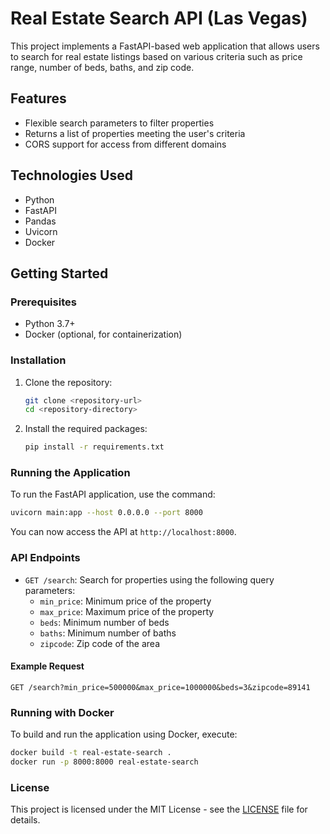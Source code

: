 # Real Estate Search API (Las Vegas)

This project implements a FastAPI-based web application that allows users to search for real estate listings based on various criteria such as price range, number of beds, baths, and zip code.

## Features

- Flexible search parameters to filter properties
- Returns a list of properties meeting the user's criteria
- CORS support for access from different domains

## Technologies Used

- Python
- FastAPI
- Pandas
- Uvicorn
- Docker

## Getting Started

### Prerequisites

- Python 3.7+
- Docker (optional, for containerization)

### Installation

1. Clone the repository:
   ```bash
   git clone <repository-url>
   cd <repository-directory>
   ```

2. Install the required packages:
   ```bash
   pip install -r requirements.txt
   ```

### Running the Application

To run the FastAPI application, use the command:
```bash
uvicorn main:app --host 0.0.0.0 --port 8000
```

You can now access the API at `http://localhost:8000`.

### API Endpoints

- `GET /search`: Search for properties using the following query parameters:
  - `min_price`: Minimum price of the property
  - `max_price`: Maximum price of the property
  - `beds`: Minimum number of beds
  - `baths`: Minimum number of baths
  - `zipcode`: Zip code of the area

#### Example Request
```http
GET /search?min_price=500000&max_price=1000000&beds=3&zipcode=89141
```


### Running with Docker

To build and run the application using Docker, execute:
```bash
docker build -t real-estate-search .
docker run -p 8000:8000 real-estate-search
```

### License

This project is licensed under the MIT License - see the [LICENSE](LICENSE) file for details.
